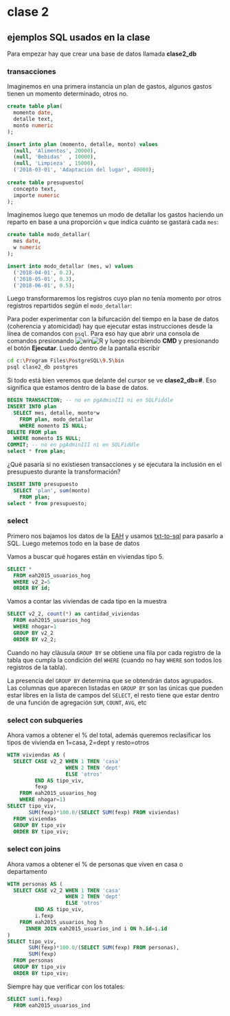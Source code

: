 # clase 2

## ejemplos SQL usados en la clase

Para empezar hay que crear una base de datos llamada **clase2_db**

### transacciones

Imaginemos en una primera instancia un plan de gastos, algunos gastos tienen un momento determinado, otros no.

```sql
create table plan(
  momento date,
  detalle text,
  monto numeric
);

insert into plan (momento, detalle, monto) values 
  (null, 'Alimentos', 20000),
  (null, 'Bebidas'  , 10000),
  (null, 'Limpieza' , 15000),
  ('2018-03-01', 'Adaptación del lugar', 40000);
  
create table presupuesto(
  concepto text,
  importe numeric
);
```

Imaginemos luego que tenemos un modo de detallar los gastos haciendo un reparto en base a una proporción `w` que indica cuánto se gastará cada `mes`:

```sql  
create table modo_detallar(
  mes date,
  w numeric
);

insert into modo_detallar (mes, w) values
  ('2018-04-01', 0.2),
  ('2018-05-01', 0.3),
  ('2018-06-01', 0.5);
```

Luego transformaremos los registros cuyo plan no tenía momento por otros registros repartidos según el `modo_detallar`:

Para poder experimentar con la bifurcación del tiempo en la base de datos (coherencia y atomicidad) 
hay que ejecutar estas instrucciones desde la línea de comandos con `psql`.
Para eso hay que abrir una consola de comandos presionando ![win](../imagenes/win-key.png)![R](../imagenes/R-key.png)
y luego escribiendo **CMD** y presionando el botón **Ejecutar**. Luedo dentro de la pantalla escribir

```sh
cd c:\Program Files\PostgreSQL\9.5\bin
psql clase2_db postgres
```

Si todo está bien veremos que delante del cursor se ve **clase2_db=#**. 
Eso significa que estamos dentro de la base de datos.

```sql
BEGIN TRANSACTION; -- no en pgAdminIII ni en SQLFiddle 
INSERT INTO plan
  SELECT mes, detalle, monto*w
    FROM plan, modo_detallar
    WHERE momento IS NULL;
DELETE FROM plan
  WHERE momento IS NULL;
COMMIT; -- no en pgAdminIII ni en SQLFiddle 
select * from plan;
```

¿Qué pasaría si no existiesen transacciones y se ejecutara la inclusión en el presupuesto durante la transformación?


```sql
INSERT INTO presupuesto
  SELECT 'plan', sum(monto)
    FROM plan;
select * from presupuesto;
```


### select

Primero nos bajamos los datos de la [EAH](https://www.estadisticaciudad.gob.ar/eyc/?p=54071) y
usamos [txt-to-sql](http://codenautas.com/txt-to-sql) para pasarlo a SQL. Luego metemos todo en la base de datos

Vamos a buscar qué hogares están en viviendas tipo 5. 

```sql
SELECT * 
  FROM eah2015_usuarios_hog
  WHERE v2_2=5
  ORDER BY id;
```

Vamos a contar las viviendas de cada tipo en la muestra

```sql
SELECT v2_2, count(*) as cantidad_viviendas
  FROM eah2015_usuarios_hog
  WHERE nhogar=1
  GROUP BY v2_2
  ORDER BY v2_2;
```

Cuando no hay cláusula `GROUP BY` se obtiene una fila por cada registro de la tabla que cumpla la condición del `WHERE` 
(cuando no hay `WHERE` son todos los registros de la tabla).

La presencia del `GROUP BY` determina que se obtendrán datos agrupados. 
Las columnas que aparecen listadas en `GROUP BY` son las únicas que pueden estar libres en la lista de campos del `SELECT`, 
el resto tiene que estar dentro de una función de agregación `SUM`, `COUNT`, `AVG`, etc

### select con subqueries

Ahora vamos a obtener el % del total, además queremos reclasificar los tipos de vivienda en 1=casa, 2=dept y resto=otros
```sql
WITH viviendas AS (
  SELECT CASE v2_2 WHEN 1 THEN 'casa' 
                   WHEN 2 THEN 'dept' 
                   ELSE 'otros' 
         END AS tipo_viv,
         fexp
    FROM eah2015_usuarios_hog
    WHERE nhogar=1)
SELECT tipo_viv, 
       SUM(fexp)*100.0/(SELECT SUM(fexp) FROM viviendas)
  FROM viviendas
  GROUP BY tipo_viv
  ORDER BY tipo_viv;
```

### select con joins

Ahora vamos a obtener el % de personas que viven en casa o departamento
```sql
WITH personas AS (
  SELECT CASE v2_2 WHEN 1 THEN 'casa' 
                   WHEN 2 THEN 'dept' 
                   ELSE 'otros' 
         END AS tipo_viv,
         i.fexp
    FROM eah2015_usuarios_hog h
      INNER JOIN eah2015_usuarios_ind i ON h.id=i.id
)
SELECT tipo_viv, 
       SUM(fexp)*100.0/(SELECT SUM(fexp) FROM personas),
       SUM(fexp)
  FROM personas
  GROUP BY tipo_viv
  ORDER BY tipo_viv;
```

Siempre hay que verificar con los totales:

```sql
SELECT sum(i.fexp)
  FROM eah2015_usuarios_ind
```
